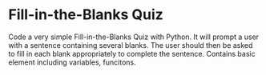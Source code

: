 # Fill-in-the-Blanks Quiz
Code a very simple Fill-in-the-Blanks Quiz with Python.
It will prompt a user with a sentence containing several blanks. The user should then be asked to fill in each blank appropriately to complete the sentence.
Contains basic element including variables, funcitons.
